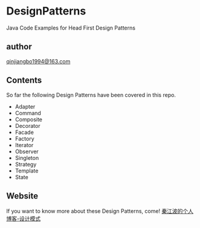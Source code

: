 # DesignPatterns
Java Code Examples for Head First Design Patterns
## author
qinjiangbo1994@163.com

## Contents
So far the following Design Patterns have been covered in this repo.

- Adapter
- Command
- Composite
- Decorator
- Facade
- Factory
- Iterator
- Observer
- Singleton
- Strategy
- Template
- State

## Website
If you want to know more about these Design Patterns, come!
[秦江波的个人博客-设计模式](http://t.cn/RiayE1i)

